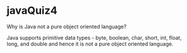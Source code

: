 # javaQuiz4
Why is Java not a pure object oriented language?



Java supports primitive data types - byte, boolean, char, short, int, float, long, and double and hence it is not a pure object oriented language.
